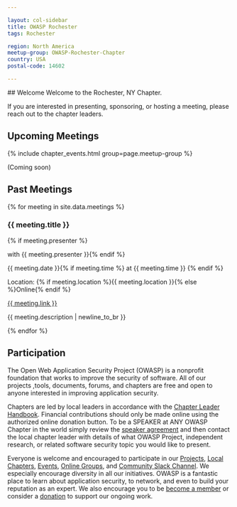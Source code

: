 ```yaml
---

layout: col-sidebar
title: OWASP Rochester
tags: Rochester

region: North America
meetup-group: OWASP-Rochester-Chapter
country: USA
postal-code: 14602

---
```

<link rel="stylesheet" href="/www-chapter-rochester/assets/css/styles.css">
## Welcome
Welcome to the Rochester, NY Chapter.

If you are interested in presenting, sponsoring, or hosting a meeting, please reach out to the chapter leaders.

## Upcoming Meetings
{% include chapter_events.html group=page.meetup-group %}

(Coming soon)

## Past Meetings

{% for meeting in site.data.meetings %}
<h3>{{ meeting.title }}</h3>{% if meeting.presenter %}

with {{ meeting.presenter }}{% endif %}

{{ meeting.date }}{% if meeting.time %} at {{ meeting.time }} {% endif %}

Location: {% if meeting.location %}{{ meeting.location }}{% else %}Online{% endif %}

<a href="{{ meeting.link }}">{{ meeting.link }}</a>
<p>{{ meeting.description | newline_to_br }}</p>
{% endfor %}

## Participation
The Open Web Application Security Project (OWASP) is a nonprofit foundation that works to improve the security of software. All of our projects ,tools, documents, forums, and chapters are free and open to anyone interested in improving application security. 

Chapters are led by local leaders in accordance with the [Chapter Leader Handbook](/www-policy/rules-of-procedure/chapter-handbook). Financial contributions should only be made online using the authorized online donation button. To be a SPEAKER at ANY OWASP Chapter in the world simply review the [speaker agreement](/www-policy/speaker-agreement) and then contact the local chapter leader with details of what OWASP Project, independent research, or related software security topic you would like to present.

Everyone is welcome and encouraged to participate in our [Projects](/projects), [Local Chapters](/chapters), [Events](/events), [Online Groups](https://groups.google.com/a/owasp.com/), and [Community Slack Channel](https://owasp.slack.com/). We especially encourage diversity in all our initiatives. OWASP is a fantastic place to learn about application security, to network, and even to build your reputation as an expert. We also encourage you to be [become a member](/membership) or consider a [donation](/donate) to support our ongoing work.
